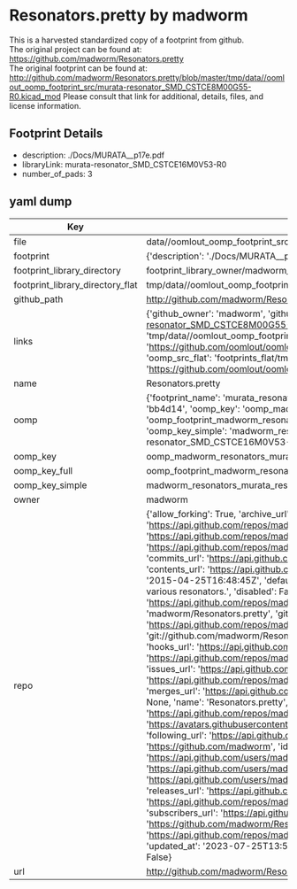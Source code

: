 # Resonators.pretty by madworm  
This is a harvested standardized copy of a footprint from github.  
The original project can be found at:  
https://github.com/madworm/Resonators.pretty  
The original footprint can be found at:
http://github.com/madworm/Resonators.pretty/blob/master/tmp/data//oomlout_oomp_footprint_src/murata-resonator_SMD_CSTCE8M00G55-R0.kicad_mod
Please consult that link for additional, details, files, and license information.  
## Footprint Details
* description: ./Docs/MURATA__p17e.pdf  
* libraryLink: murata-resonator_SMD_CSTCE16M0V53-R0  
* number_of_pads: 3  
## yaml dump  
| Key | Value |  
| --- | --- |  
| file | data//oomlout_oomp_footprint_src/Resonators.pretty/murata-resonator_SMD_CSTCE16M0V53-R0.kicad_mod |  
| footprint | {'description': './Docs/MURATA__p17e.pdf', 'libraryLink': 'murata-resonator_SMD_CSTCE16M0V53-R0', 'number_of_pads': 3} |  
| footprint_library_directory | footprint_library_owner/madworm_Resonators.pretty |  
| footprint_library_directory_flat | tmp/data//oomlout_oomp_footprint_src/footprints_flat/madworm_resonators_murata_resonator_smd_cstce16m0v53_r0/working |  
| github_path | http://github.com/madworm/Resonators.pretty/blob/master/tmp/data//oomlout_oomp_footprint_src/murata-resonator_SMD_CSTCE16M0V53-R0.kicad_mod |  
| links | {'github_owner': 'madworm', 'github_repo_name': 'Resonators.pretty', 'github_src': 'http://github.com/madworm/Resonators.pretty/blob/master/tmp/data//oomlout_oomp_footprint_src/murata-resonator_SMD_CSTCE8M00G55-R0.kicad_mod', 'github_src_repo': 'https://github.com/madworm/Resonators.pretty', 'oomp_bot': 'tmp/data//oomlout_oomp_footprint_src/footprints/madworm_resonators_murata_resonator_smd_cstce16m0v53_r0/working', 'oomp_bot_github': 'https://github.com/oomlout/oomlout_oomp_footprint_bot/tree/main/tmp/data//oomlout_oomp_footprint_src/footprints/madworm_resonators_murata_resonator_smd_cstce16m0v53_r0/working', 'oomp_src_flat': 'footprints_flat/tmp/data//oomlout_oomp_footprint_src/footprints_flat/madworm_resonators_murata_resonator_smd_cstce16m0v53_r0/working', 'oomp_src_flat_github': 'https://github.com/oomlout/oomlout_oomp_footprint_src/tree/main/tmp/data//oomlout_oomp_footprint_src/footprints_flat/madworm_resonators_murata_resonator_smd_cstce16m0v53_r0/working'} |  
| name | Resonators.pretty |  
| oomp | {'footprint_name': 'murata_resonator_smd_cstce16m0v53_r0', 'library_name': 'resonators', 'md5': 'bb4d141d5e07c25c37cb5c130349a5ee', 'md5_10': 'bb4d141d5e', 'md5_5': 'bb4d1', 'md5_6': 'bb4d14', 'oomp_key': 'oomp_madworm_resonators_murata_resonator_smd_cstce16m0v53_r0', 'oomp_key_extra': 'oomp_footprint_madworm_resonators_murata_resonator_smd_cstce16m0v53_r0', 'oomp_key_full': 'oomp_footprint_madworm_resonators_murata_resonator_smd_cstce16m0v53_r0_bb4d14', 'oomp_key_simple': 'madworm_resonators_murata_resonator_smd_cstce16m0v53_r0', 'original_filename': 'data//oomlout_oomp_footprint_src/Resonators.pretty/murata-resonator_SMD_CSTCE16M0V53-R0.kicad_mod', 'owner_name': 'madworm'} |  
| oomp_key | oomp_madworm_resonators_murata_resonator_smd_cstce16m0v53_r0 |  
| oomp_key_full | oomp_footprint_madworm_resonators_murata_resonator_smd_cstce16m0v53_r0 |  
| oomp_key_simple | madworm_resonators_murata_resonator_smd_cstce16m0v53_r0 |  
| owner | madworm |  
| repo | {'allow_forking': True, 'archive_url': 'https://api.github.com/repos/madworm/Resonators.pretty/{archive_format}{/ref}', 'archived': False, 'assignees_url': 'https://api.github.com/repos/madworm/Resonators.pretty/assignees{/user}', 'blobs_url': 'https://api.github.com/repos/madworm/Resonators.pretty/git/blobs{/sha}', 'branches_url': 'https://api.github.com/repos/madworm/Resonators.pretty/branches{/branch}', 'clone_url': 'https://github.com/madworm/Resonators.pretty.git', 'collaborators_url': 'https://api.github.com/repos/madworm/Resonators.pretty/collaborators{/collaborator}', 'comments_url': 'https://api.github.com/repos/madworm/Resonators.pretty/comments{/number}', 'commits_url': 'https://api.github.com/repos/madworm/Resonators.pretty/commits{/sha}', 'compare_url': 'https://api.github.com/repos/madworm/Resonators.pretty/compare/{base}...{head}', 'contents_url': 'https://api.github.com/repos/madworm/Resonators.pretty/contents/{+path}', 'contributors_url': 'https://api.github.com/repos/madworm/Resonators.pretty/contributors', 'created_at': '2015-04-25T16:48:45Z', 'default_branch': 'master', 'deployments_url': 'https://api.github.com/repos/madworm/Resonators.pretty/deployments', 'description': 'LAYOUT FILES: KiCad footprints for various resonators.', 'disabled': False, 'downloads_url': 'https://api.github.com/repos/madworm/Resonators.pretty/downloads', 'events_url': 'https://api.github.com/repos/madworm/Resonators.pretty/events', 'fork': False, 'forks': 0, 'forks_count': 0, 'forks_url': 'https://api.github.com/repos/madworm/Resonators.pretty/forks', 'full_name': 'madworm/Resonators.pretty', 'git_commits_url': 'https://api.github.com/repos/madworm/Resonators.pretty/git/commits{/sha}', 'git_refs_url': 'https://api.github.com/repos/madworm/Resonators.pretty/git/refs{/sha}', 'git_tags_url': 'https://api.github.com/repos/madworm/Resonators.pretty/git/tags{/sha}', 'git_url': 'git://github.com/madworm/Resonators.pretty.git', 'has_discussions': False, 'has_downloads': True, 'has_issues': True, 'has_pages': False, 'has_projects': True, 'has_wiki': True, 'homepage': None, 'hooks_url': 'https://api.github.com/repos/madworm/Resonators.pretty/hooks', 'html_url': 'https://github.com/madworm/Resonators.pretty', 'id': 34576852, 'is_template': False, 'issue_comment_url': 'https://api.github.com/repos/madworm/Resonators.pretty/issues/comments{/number}', 'issue_events_url': 'https://api.github.com/repos/madworm/Resonators.pretty/issues/events{/number}', 'issues_url': 'https://api.github.com/repos/madworm/Resonators.pretty/issues{/number}', 'keys_url': 'https://api.github.com/repos/madworm/Resonators.pretty/keys{/key_id}', 'labels_url': 'https://api.github.com/repos/madworm/Resonators.pretty/labels{/name}', 'language': 'Shell', 'languages_url': 'https://api.github.com/repos/madworm/Resonators.pretty/languages', 'license': None, 'merges_url': 'https://api.github.com/repos/madworm/Resonators.pretty/merges', 'milestones_url': 'https://api.github.com/repos/madworm/Resonators.pretty/milestones{/number}', 'mirror_url': None, 'name': 'Resonators.pretty', 'network_count': 0, 'node_id': 'MDEwOlJlcG9zaXRvcnkzNDU3Njg1Mg==', 'notifications_url': 'https://api.github.com/repos/madworm/Resonators.pretty/notifications{?since,all,participating}', 'open_issues': 0, 'open_issues_count': 0, 'owner': {'avatar_url': 'https://avatars.githubusercontent.com/u/343894?v=4', 'events_url': 'https://api.github.com/users/madworm/events{/privacy}', 'followers_url': 'https://api.github.com/users/madworm/followers', 'following_url': 'https://api.github.com/users/madworm/following{/other_user}', 'gists_url': 'https://api.github.com/users/madworm/gists{/gist_id}', 'gravatar_id': '', 'html_url': 'https://github.com/madworm', 'id': 343894, 'login': 'madworm', 'node_id': 'MDQ6VXNlcjM0Mzg5NA==', 'organizations_url': 'https://api.github.com/users/madworm/orgs', 'received_events_url': 'https://api.github.com/users/madworm/received_events', 'repos_url': 'https://api.github.com/users/madworm/repos', 'site_admin': False, 'starred_url': 'https://api.github.com/users/madworm/starred{/owner}{/repo}', 'subscriptions_url': 'https://api.github.com/users/madworm/subscriptions', 'type': 'User', 'url': 'https://api.github.com/users/madworm'}, 'private': False, 'pulls_url': 'https://api.github.com/repos/madworm/Resonators.pretty/pulls{/number}', 'pushed_at': '2015-04-27T08:05:02Z', 'releases_url': 'https://api.github.com/repos/madworm/Resonators.pretty/releases{/id}', 'size': 800, 'ssh_url': 'git@github.com:madworm/Resonators.pretty.git', 'stargazers_count': 2, 'stargazers_url': 'https://api.github.com/repos/madworm/Resonators.pretty/stargazers', 'statuses_url': 'https://api.github.com/repos/madworm/Resonators.pretty/statuses/{sha}', 'subscribers_count': 2, 'subscribers_url': 'https://api.github.com/repos/madworm/Resonators.pretty/subscribers', 'subscription_url': 'https://api.github.com/repos/madworm/Resonators.pretty/subscription', 'svn_url': 'https://github.com/madworm/Resonators.pretty', 'tags_url': 'https://api.github.com/repos/madworm/Resonators.pretty/tags', 'teams_url': 'https://api.github.com/repos/madworm/Resonators.pretty/teams', 'temp_clone_token': None, 'topics': [], 'trees_url': 'https://api.github.com/repos/madworm/Resonators.pretty/git/trees{/sha}', 'updated_at': '2023-07-25T13:55:58Z', 'url': 'https://api.github.com/repos/madworm/Resonators.pretty', 'visibility': 'public', 'watchers': 2, 'watchers_count': 2, 'web_commit_signoff_required': False} |  
| url | http://github.com/madworm/Resonators.pretty |  

